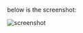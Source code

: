 
below is the screenshot:

![screenshot](https://github.com/Akinevz/tech-project-spring-INSHUR/blob/master/screenshot.png)